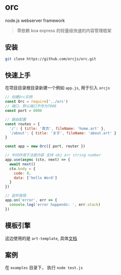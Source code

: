 # orc
node.js  webserver framework

> 零依赖 koa express 的轻量级快速的内容管理框架


## 安装

```bash
git close https://github.com/orcjs/orc.git
```



## 快速上手

在项目目录根目录新建一个例如 `app.js`, 用于引入 `orcjs`


```js
// 创建Orc实例
const Orc = require('../orc')
// 端口，默认端口不传为7000
const port = 8000

// 路由配置
const routes = {
  '/': { title: '首页', fileName: 'home.art' },
  '/about': { title: '关于', fileName: 'about.art' }
}

const app = new Orc({ port, router })

// 中间件用于注册内容 支持 obj arr string number
app.use(async (ctx, next) => {
  await next()
  ctx.body = {
    code: 0,
    data: ['hello Word']
  }
})

// 监听报错
app.on('error', err => {
  console.log('error happends: ', err.stack)
})

```

## 模板引擎
这边使用的是 `art-template`, 具体[文档](https://aui.github.io/art-template/)


## 案例

在 `examples` 目录下， 执行 `node test.js`

